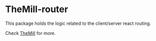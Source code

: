 # TheMill-router

This package holds the logic related to the client/server react routing.

Check [TheMill](https://github.com/TheJackMan33/TheMill) for more.
